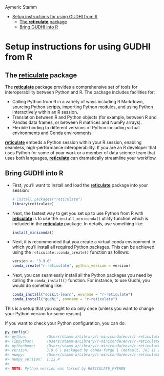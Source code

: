 Aymeric Stamm

-   <a href="#setup-instructions-for-using-gudhi-from-r"
    id="toc-setup-instructions-for-using-gudhi-from-r">Setup instructions
    for using GUDHI from R</a>
    -   <a href="#the-reticulate-package" id="toc-the-reticulate-package">The
        <span><strong>reticulate</strong></span> package</a>
    -   <a href="#bring-gudhi-into-r" id="toc-bring-gudhi-into-r">Bring GUDHI
        into R</a>

<!-- README.md is generated from README.qmd. Please edit that file -->

# Setup instructions for using GUDHI from R

<!-- badges: start -->
<!-- badges: end -->

## The [**reticulate**](https://rstudio.github.io/reticulate/) package

The [**reticulate**](https://rstudio.github.io/reticulate/) package
provides a comprehensive set of tools for interoperability between
Python and R. The package includes facilities for:

-   Calling Python from R in a variety of ways including R Markdown,
    sourcing Python scripts, importing Python modules, and using Python
    interactively within an R session.
-   Translation between R and Python objects (for example, between R and
    Pandas data frames, or between R matrices and NumPy arrays).
-   Flexible binding to different versions of Python including virtual
    environments and Conda environments.

[**reticulate**](https://rstudio.github.io/reticulate/) embeds a Python
session within your R session, enabling seamless, high-performance
interoperability. If you are an R developer that uses Python for some of
your work or a member of data science team that uses both languages,
[**reticulate**](https://rstudio.github.io/reticulate/) can dramatically
streamline your workflow.

## Bring GUDHI into R

-   First, you’ll want to install and load the
    [**reticulate**](https://rstudio.github.io/reticulate/) package into
    your session:

    ``` r
    # install.packages("reticulate")
    library(reticulate)
    ```

-   Next, the fastest way to get you set up to use Python from R with
    [**reticulate**](https://rstudio.github.io/reticulate/) is to use
    the `install_miniconda()` utility function which is included in the
    [**reticulate**](https://rstudio.github.io/reticulate/) package. In
    details, use something like:

    ``` r
    install_miniconda()
    ```

-   Next, it is recommended that you create a virtual conda environment
    in which you’ll install all required Python packages. This can be
    achieved using the `reticulate::conda_create()` function as follows:

    ``` r
    version <- "3.9.6"
    conda_create("r-reticulate", python_version = version)
    ```

-   Next, you can seamlessly install all the Python packages you need by
    calling the `conda_install()` function. For instance, to use Gudhi,
    you would do something like:

    ``` r
    conda_install("scikit-learn", envname = "r-reticulate")
    conda_install("gudhi", envname = "r-reticulate")
    ```

This is a setup that you ought to do only once (unless you want to
change your Python version for some reason).

If you want to check your Python configuration, you can do:

``` r
py_config()
#> python:         /Users/stamm-a/Library/r-miniconda/envs/r-reticulate/bin/python3.9
#> libpython:      /Users/stamm-a/Library/r-miniconda/envs/r-reticulate/lib/libpython3.9.dylib
#> pythonhome:     /Users/stamm-a/Library/r-miniconda/envs/r-reticulate:/Users/stamm-a/Library/r-miniconda/envs/r-reticulate
#> version:        3.9.6 | packaged by conda-forge | (default, Jul 11 2021, 03:36:15)  [Clang 11.1.0 ]
#> numpy:          /Users/stamm-a/Library/r-miniconda/envs/r-reticulate/lib/python3.9/site-packages/numpy
#> numpy_version:  1.22.4
#> 
#> NOTE: Python version was forced by RETICULATE_PYTHON
```
